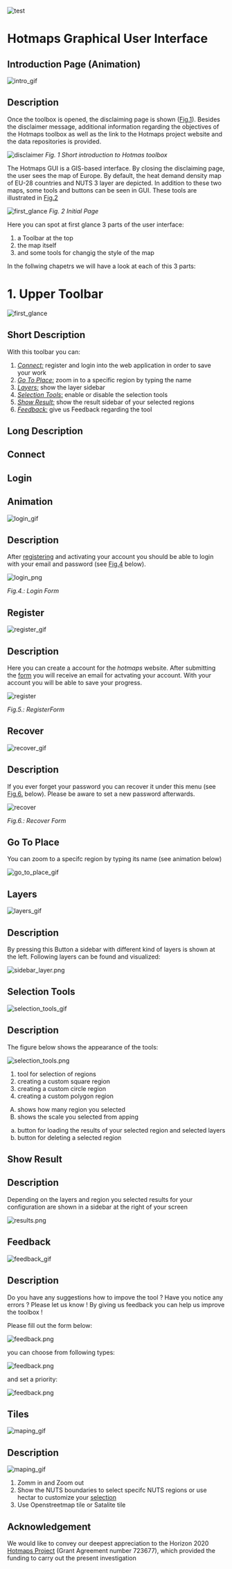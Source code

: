 ![test](https://gitlab.com/hotmaps_wiki/intro_gui/blob/master/data/feedback_priority.png)
# Hotmaps Graphical User Interface 
## Introduction Page (Animation)
![intro_gif][intro]

## Description
Once the toolbox is opened, the disclaiming page is shown ([Fig.1](#Fig1)). Besides the disclaimer message, additional information regarding the objectives of the Hotmaps toolbox as well as the link to the Hotmaps project website and the data repositories is provided.

<a name="Fig1">![disclaimer][Fig1] </a>
_Fig. 1 Short introduction to Hotmas toolbox_


The Hotmaps GUI is a GIS-based interface. By closing the disclaiming page, the user sees the map of Europe. By default, the heat demand density map of EU-28 countries and NUTS 3 layer are depicted. In addition to these two maps, some tools and buttons can be seen in GUI. These tools are illustrated in [Fig.2](#Fig2)

<a name="Fig2">![first_glance][Fig2] </a>
_Fig. 2 Initial Page_

Here you can spot at first glance 3 parts of the user interface:
1. a Toolbar at the top
2. the map itself
3. and some tools for changig the style of the map

In the follwing chapetrs we will have a look at each of this 3 parts:

# 1. Upper Toolbar
![first_glance][Fig3] 
## Short Description
With this toolbar you can:
1. [_Connect:_](#connect) register and login into the web application in order to save your work
2. [_Go To Place:_](#go-to-place) zoom in to a specific region by typing the name 
3. [_Layers:_](#layers) show the layer sidebar
4. [_Selection Tools_:](#selection-tool) enable or disable the selection tools
5. [_Show Result:_](#show-result) show the result sidebar of your selected regions
6. [_Feedback:_](#feedback) give us Feedback regarding the tool

## Long Description
## Connect
## Login
## Animation
![login_gif][login_gif]
## Description
After [registering](#register) and activating your account you should be able to login with your email and password (see [Fig.4](#Fig4) below).

<a name="Fig4">![login_png][login]</a>

_Fig.4.: Login Form_

## Register
![register_gif][register_gif]
## Description
Here you can create a account for the _hotmaps_ website. After submitting the [form](#Fig5) you will receive an email for actvating your account. With your account you will be able to save your progress.

<a name="Fig5">![register][register]</a>

_Fig.5.: RegisterForm_

## Recover
![recover_gif][recover_gif]
## Description
If you ever forget your password you can recover it under this menu (see [Fig.6.](#Fig6) below). Please be aware to set a new password afterwards. 

<a name="Fig6">![recover][recover]</a>

_Fig.6.: Recover Form_


## Go To Place
You can zoom to a specifc region by typing its name (see animation below)
 
![go_to_place_gif][go_to_place]

## Layers
![layers_gif][layers]

## Description
By pressing this Button a sidebar with different kind of layers is shown at the left.
Following layers can be found and visualized:

![sidebar_layer.png][sidebar]

## Selection Tools
![selection_tools_gif][selection_tools]
## Description
The figure below shows the appearance of the tools:

![selection_tools.png][selection_tools_png] 

1. tool for selection of regions
2. creating a custom square region
3. creating a custom circle region
4. creating a custom polygon region

<ol type="A">
<li>shows how many region you selected</li>
<li>shows the scale you selected from apping</li>
</ol>

<ol type="a">
<li>button for loading the results of your selected region and selected layers</li>
<li>button for deleting a selected region</li>
</ol>


## Show Result
## Description
Depending on the layers and region you selected results for your configuration are shown in a sidebar at the right of your screen 

![results.png][results]

## Feedback
![feedback_gif][feedback]

## Description
Do you have any suggestions how to impove the tool ?
Have you notice any errors ?
Please let us know !
By giving us feedback you can help us improve the toolbox !

Please fill out the form below:

![feedback.png][feedback_png]

you can choose from following types:

![feedback.png][feedback_type]

and set a priority:

![feedback.png][feedback_priority]

## Tiles
![maping_gif][mapping_gif]

## Description
![maping_gif][mapping]

1. Zomm in and Zoom out
2. Show the NUTS boundaries to select specifc NUTS regions or use hectar to customize your [selection](#Selection-Tools)
3. Use Openstreetmap tile or Satalite tile

## Acknowledgement
We would like to convey our deepest appreciation to the Horizon 2020 [Hotmaps Project](https://www.hotmaps-project.eu) (Grant Agreement number 723677), which provided the funding to carry out the present investigation


[Fig1]: https://github.com/HotMaps/hotmaps_wiki/blob/master/Images/general_tool_functionalities_and_structure/disclaimer.png

[Fig2]: https://github.com/HotMaps/hotmaps_wiki/blob/master/Images/general_tool_functionalities_and_structure/gui_navigation.png

[intro]: https://github.com/HotMaps/hotmaps_wiki/blob/master/Images/general_tool_functionalities_and_structure/intro.gif

[Fig3]: https://github.com/HotMaps/hotmaps_wiki/blob/master/Images/general_tool_functionalities_and_structure/toolbar_up.png

[feedback]: https://github.com/HotMaps/hotmaps_wiki/blob/master/Images/general_tool_functionalities_and_structure/feedback.gif

[show_result]: https://github.com/HotMaps/hotmaps_wiki/blob/master/Images/general_tool_functionalities_and_structure/show_result.gif

[selection_tools]: https://github.com/HotMaps/hotmaps_wiki/blob/master/Images/general_tool_functionalities_and_structure/selection_tools.gif

[layers]: https://github.com/HotMaps/hotmaps_wiki/blob/master/Images/general_tool_functionalities_and_structure/layers.gif

[go_to_place]: https://github.com/HotMaps/hotmaps_wiki/blob/master/Images/general_tool_functionalities_and_structure/go_to_place.gif

[login_gif]: https://github.com/HotMaps/hotmaps_wiki/blob/master/Images/general_tool_functionalities_and_structure/login.gif

[register_gif]: https://github.com/HotMaps/hotmaps_wiki/blob/master/Images/general_tool_functionalities_and_structure/register.gif

[recover_gif]: https://github.com/HotMaps/hotmaps_wiki/blob/master/Images/general_tool_functionalities_and_structure/recover.gif

[mapping_gif]: https://github.com/HotMaps/hotmaps_wiki/blob/master/Images/general_tool_functionalities_and_structure/mapping.gif

[mapping]: https://github.com/HotMaps/hotmaps_wiki/blob/master/Images/general_tool_functionalities_and_structure/mapping.png

[login]: https://github.com/HotMaps/hotmaps_wiki/blob/master/Images/general_tool_functionalities_and_structure/login.png

[register]: https://github.com/HotMaps/hotmaps_wiki/blob/master/Images/general_tool_functionalities_and_structure/register.png

[recover]: https://github.com/HotMaps/hotmaps_wiki/blob/master/Images/general_tool_functionalities_and_structure/recover.png

[sidebar]: https://github.com/HotMaps/hotmaps_wiki/blob/master/Images/general_tool_functionalities_and_structure/sidebar.png

[results]: https://github.com/HotMaps/hotmaps_wiki/blob/master/Images/general_tool_functionalities_and_structure/results.png

[selection_tools_png]: https://github.com/HotMaps/hotmaps_wiki/blob/master/Images/general_tool_functionalities_and_structure/selection_tools.png

[feedback_png]: https://github.com/HotMaps/hotmaps_wiki/blob/master/Images/general_tool_functionalities_and_structure/feedback.png

[feedback_type]: https://github.com/HotMaps/hotmaps_wiki/blob/master/Images/general_tool_functionalities_and_structure/feedback_type.png

[feedback_priority]: https://github.com/HotMaps/hotmaps_wiki/blob/master/Images/general_tool_functionalities_and_structure/feedback_priority.png
